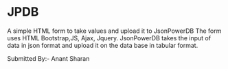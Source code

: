 # JPDB
A simple HTML form to take values and upload it to JsonPowerDB
The form uses HTML Bootstrap,JS, Ajax, Jquery.
JsonPowerDB takes the input of data in json format and upload it on the data base in tabular format.




Submitted By:-
Anant Sharan
